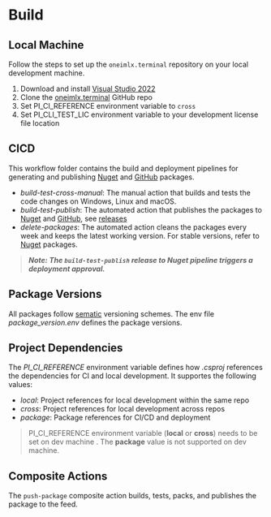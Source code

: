 # Build

## Local Machine
Follow the steps to set up the `oneimlx.terminal` repository on your local development machine.

1. Download and install [Visual Studio 2022](https://visualstudio.microsoft.com/vs/)
2. Clone the [oneimlx.terminal](https://github.com/perpetualintelligence/terminal) GitHub repo
3. Set PI_CI_REFERENCE environment variable to `cross`
4. Set PI_CLI_TEST_LIC environment variable to your development license file location

## CICD
This workflow folder contains the build and deployment pipelines for generating and publishing [Nuget](https://www.nuget.org/profiles/perpetualintelligencellc) and [GitHub](https://github.com/orgs/perpetualintelligence/packages?repo_name=data) packages. 

- *build-test-cross-manual*: The manual action that builds and tests the code changes on Windows, Linux and macOS.
- *build-test-publish*: The automated action that publishes the packages to [Nuget](https://www.nuget.org/profiles/perpetualintelligencellc) and [GitHub](https://github.com/orgs/perpetualintelligence/packages?repo_name=data), see [releases](https://github.com/perpetualintelligence/cli/releases)
- *delete-packages*:  The automated action cleans the packages every week and keeps the latest working version. For stable versions, refer to [Nuget](https://www.nuget.org/profiles/perpetualintelligencellc) packages.

> ***Note: The `build-test-publish` release to Nuget pipeline triggers a deployment approval.***

## Package Versions
All packages follow [sematic](https://semver.org/) versioning schemes. The env file *package_version.env* defines the package versions.

## Project Dependencies
The *PI_CI_REFERENCE* environment variable defines how *.csproj* references the dependencies for CI and local development. It supportes the following values:
- *local*: Project references for local development within the same repo
- *cross*: Project references for local development across repos
- *package*: Package references for CI/CD and deployment

> PI_CI_REFERENCE environment variable (**local** or **cross**) needs to be set on dev machine . The **package** value is not supported on dev machine. 

## Composite Actions
The `push-package` composite action builds, tests, packs, and publishes the package to the feed.
